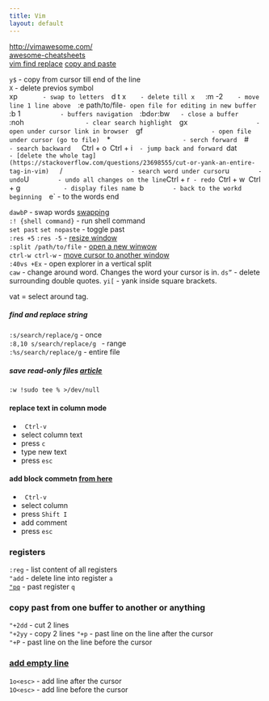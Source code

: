 ```yaml
---
title: Vim
layout: default
---
```

http://vimawesome.com/  
[awesome-cheatsheets](https://github.com/LeCoupa/awesome-cheatsheets/blob/master/tools/vim.txt)  
[vim find replace](https://linuxize.com/post/vim-find-replace/)
[copy and paste](https://linuxize.com/post/how-to-copy-cut-paste-in-vim/)  

`y$`       - copy from cursor till end of the line  
`X`        -  delete previos symbol  
xp`        - swap to letters  
`d t x`     - delete till x   
`:m -2`     - move line 1 line above  
`:e path/to/file` - open file for editing in new buffer   
`:b 1`            - buffers navigation  
`:bd` or `:bw`    - close a buffer   
`:noh`                  - clear search highlight  
`gx`                    - open under cursor link in browser  
`gf`                    - open file under cursor (go to file)  
`*`                     - serch forward  
`#`                     - search backward   
`Ctrl + o` `Ctrl + i`   - jump back and forward 
`dat`                   - [delete the whole tag](https://stackoverflow.com/questions/23698555/cut-or-yank-an-entire-tag-in-vim)   
`/`                    - search word under cursor
`u`         - undo
`U`         - undo all changes on the line
`Ctrl + r`  - redo 
`Ctrl + w`
`Ctrl + g`             - display files name 
`b`         - back to the workd beginning  
`e`         - to the words end  

`dawbP`         -  swap words [swapping](https://vim.fandom.com/wiki/Swapping_characters,_words_and_lines#Related_plugins)  
`:! {shell command}`      - run shell command  
`set past` `set nopaste`  - toggle past   
`:res +5`  `:res -5`      -  [resize window](https://vim.fandom.com/wiki/Resize_splits_more_quickly)   
`:split /path/to/file`    - [open a new winwow](https://dev.to/iggredible/using-buffers-windows-and-tabs-efficiently-in-vim-56jc)  
`ctrl-w ctrl-w`           - [move cursor to another window](https://cs.oberlin.edu/~kuperman/help/vim/windows.html)  
`:40vs +Ex`               - open explorer in a vertical split    
`caw`                     - change around word. Changes the word your cursor is in.
`ds”`                     - delete surrounding double quotes.
`yi[`                     - yank inside square brackets.

vat = select around tag.
##### find and replace string
`:s/search/replace/g` - once  
`:8,10 s/search/replace/g ` - range  
`:%s/search/replace/g` - entire file   

##### save read-only files [article](https://catonmat.net/sudo-vim)  
`:w !sudo tee % >/dev/null`  


#### replace text in column mode 
- ` Ctrl-v` 
- select column text
- press `c`
- type new text 
- press `esc`

#### add block commetn [from here](https://stackoverflow.com/questions/1676632/whats-a-quick-way-to-comment-uncomment-lines-in-vim)
- ` Ctrl-v` 
- select column  
- press  `Shift I`  
- add comment  
- press `esc`  

### registers
 `:reg` - list content of all registers  
 `"add` - delete line into register `a`  
 [`"pq`](https://vim.fandom.com/wiki/Pasting_registers) - past register `q`  

### copy past from one buffer to another or anything
  `"+2dd` - cut 2 lines  
  `"+2yy` - copy 2 lines 
  `"+p` - past line on the line after the cursor  
  `"+P` - past line on the line before the cursor

### [add empty line](https://vim.fandom.com/wiki/Quickly_adding_and_deleting_empty_lines)
  `1o<esc>` - add line after the cursor  
  `1O<esc>` - add line before the cursor  

